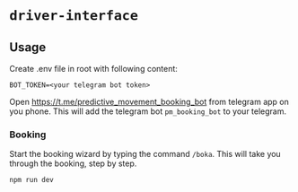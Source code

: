 # `driver-interface`

## Usage

Create .env file in root with following content:

```
BOT_TOKEN=<your telegram bot token>
```

Open https://t.me/predictive_movement_booking_bot from telegram app on you phone. This will add the telegram bot `pm_booking_bot` to your telegram.

### Booking

Start the booking wizard by typing the command `/boka`. This will take you through the booking, step by step.

```
npm run dev
```
